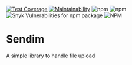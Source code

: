 [![Test Coverage](https://api.codeclimate.com/v1/badges/0505e350e23c43359432/test_coverage)](https://codeclimate.com/github/flexper/savim/test_coverage) [![Maintainability](https://api.codeclimate.com/v1/badges/0505e350e23c43359432/maintainability)](https://codeclimate.com/github/flexper/savim/maintainability) ![npm](https://img.shields.io/npm/v/savim) ![npm](https://img.shields.io/npm/dm/savim) ![Snyk Vulnerabilities for npm package](https://img.shields.io/snyk/vulnerabilities/npm/savim) ![NPM](https://img.shields.io/npm/l/savim)

# Sendim

A simple library to handle file upload
